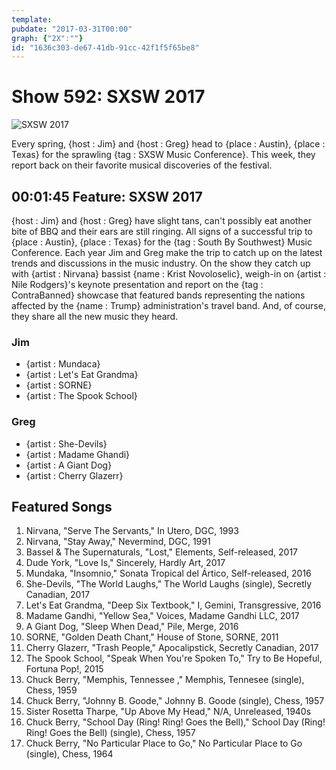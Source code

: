 ```yaml
---
template: 
pubdate: "2017-03-31T00:00"
graph: {"2X":""}
id: "1636c303-de67-41db-91cc-42f1f5f65be8"
---
```






# Show 592: SXSW 2017

![SXSW 2017](https://static.soundopinions.org/images/2017/sxsw2017_web.jpg)

Every spring, {host : Jim} and {host : Greg} head to {place : Austin}, {place : Texas} for the sprawling {tag : SXSW Music Conference}. This week, they report back on their favorite musical discoveries of the festival.



## 00:01:45 Feature: SXSW 2017

{host : Jim} and {host : Greg} have slight tans, can't possibly eat another bite of BBQ  and their ears are still ringing. All signs of a successful trip to {place : Austin}, {place : Texas} for the {tag : South By Southwest} Music Conference. Each year Jim and Greg make the trip to catch up on the latest trends and discussions in the music industry. On the show they catch up with {artist : Nirvana} bassist {name : Krist Novoloselic}, weigh-in on {artist : Nile Rodgers}'s keynote presentation and report on the {tag : ContraBanned} showcase that featured bands representing the nations affected by the {name : Trump} administration's travel band. And, of course, they share all the new music they heard.


### Jim

- {artist : Mundaca}
- {artist : Let's Eat Grandma}
- {artist : SORNE}
- {artist : The Spook School}


### Greg

- {artist : She-Devils}
- {artist : Madame Ghandi}
- {artist : A Giant Dog}
- {artist : Cherry Glazerr}



## Featured Songs

1. Nirvana, "Serve The Servants," In Utero, DGC, 1993
2. Nirvana, "Stay Away," Nevermind, DGC, 1991
3. Bassel & The Supernaturals, "Lost," Elements, Self-released, 2017
4. Dude York, "Love Is," Sincerely, Hardly Art, 2017
5. Mundaka, "Insomnio," Sonata Tropical del Ártico, Self-released, 2016
6. She-Devils, "The World Laughs," The World Laughs (single), Secretly Canadian, 2017
7. Let's Eat Grandma, "Deep Six Textbook," I, Gemini, Transgressive, 2016
8. Madame Gandhi, "Yellow Sea," Voices, Madame Gandhi LLC, 2017
9. A Giant Dog, "Sleep When Dead," Pile, Merge, 2016
10. SORNE, "Golden Death Chant," House of Stone, SORNE, 2011
11. Cherry Glazerr, "Trash People," Apocalipstick, Secretly Canadian, 2017
12. The Spook School, "Speak When You're Spoken To," Try to Be Hopeful, Fortuna Pop!, 2015
13. Chuck Berry, "Memphis, Tennessee ," Memphis, Tennesee (single), Chess, 1959
14. Chuck Berry, "Johnny B. Goode," Johnny B. Goode (single), Chess, 1957
15. Sister Rosetta Tharpe, "Up Above My Head," N/A, Unreleased, 1940s
16. Chuck Berry, "School Day (Ring! Ring! Goes the Bell)," School Day (Ring! Ring! Goes the Bell) (single), Chess, 1957
17. Chuck Berry, "No Particular Place to Go," No Particular Place to Go (single), Chess, 1964